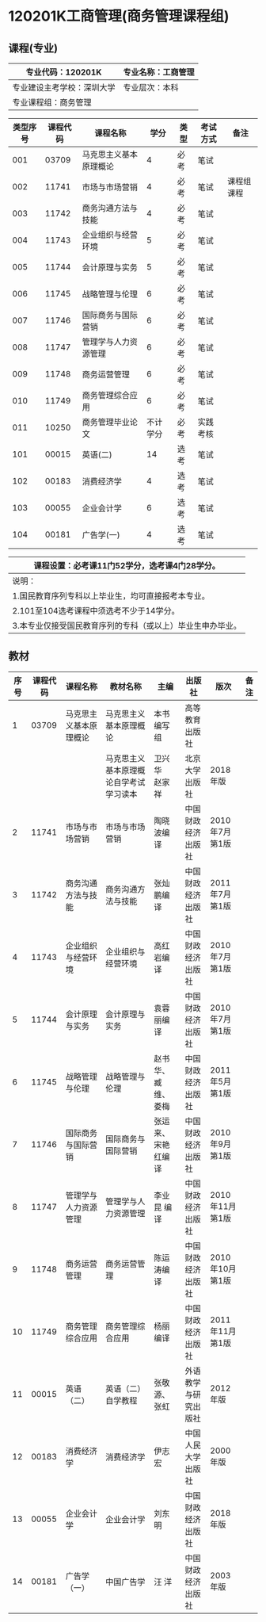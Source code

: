 # 120201K工商管理(商务管理课程组)



## 课程(专业)

| 专业代码：120201K          | 专业名称：工商管理 |
| -------------------------- | ------------------ |
| 专业建设主考学校：深圳大学 | 专业层次：本科     |
| 专业课程组：商务管理       |                    |

| 类型序号 | 课程代码 | 课程名称               | 学分     | 类型 | 考试方式 | 备注       |
| -------- | -------- | ---------------------- | -------- | ---- | -------- | ---------- |
| 001      | 03709    | 马克思主义基本原理概论 | 4        | 必考 | 笔试     |            |
| 002      | 11741    | 市场与市场营销         | 4        | 必考 | 笔试     | 课程组课程 |
| 003      | 11742    | 商务沟通方法与技能     | 4        | 必考 | 笔试     |            |
| 004      | 11743    | 企业组织与经营环境     | 5        | 必考 | 笔试     |            |
| 005      | 11744    | 会计原理与实务         | 5        | 必考 | 笔试     |            |
| 006      | 11745    | 战略管理与伦理         | 6        | 必考 | 笔试     |            |
| 007      | 11746    | 国际商务与国际营销     | 6        | 必考 | 笔试     |            |
| 008      | 11747    | 管理学与人力资源管理   | 6        | 必考 | 笔试     |            |
| 009      | 11748    | 商务运营管理           | 6        | 必考 | 笔试     |            |
| 010      | 11749    | 商务管理综合应用       | 6        | 必考 | 笔试     |            |
| 011      | 10250    | 商务管理毕业论文       | 不计学分 | 必考 | 实践考核 |            |
| 101      | 00015    | 英语(二)               | 14       | 选考 | 笔试     |            |
| 102      | 00183    | 消费经济学             | 4        | 选考 | 笔试     |            |
| 103      | 00055    | 企业会计学             | 6        | 选考 | 笔试     |            |
| 104      | 00181    | 广告学(一)             | 4        | 选考 | 笔试     |            |

| 课程设置：必考课11门52学分，选考课4门28学分。              |
| ---------------------------------------------------------- |
| 说明：                                                     |
| 1.国民教育序列专科以上毕业生，均可直接报考本专业。         |
| 2.101至104选考课程中须选考不少于14学分。                   |
| 3.本专业仅接受国民教育序列的专科（或以上）毕业生申办毕业。 |



## 教材



| 序号 | 课程代码 | 课程名称               | 教材名称                               | 主编               | 出版社               | 版次            | 备注 |
| ---- | -------- | ---------------------- | -------------------------------------- | ------------------ | -------------------- | --------------- | ---- |
| 1    | 03709    | 马克思主义基本原理概论 | 马克思主义基本原理概论                 | 本书编写组         | 高等教育出版社       |                 |      |
|      |          |                        | 马克思主义基本原理概论自学考试学习读本 | 卫兴华　赵家祥     | 北京大学出版社       | 2018年版        |      |
| 2    | 11741    | 市场与市场营销         | 市场与市场营销                         | 陶晓波编译         | 中国财政经济出版社   | 2010年7月第1版  |      |
| 3    | 11742    | 商务沟通方法与技能     | 商务沟通方法与技能                     | 张灿鹏编译         | 中国财政经济出版社   | 2011年7月第1版  |      |
| 4    | 11743    | 企业组织与经营环境     | 企业组织与经营环境                     | 高红岩编译         | 中国财政经济出版社   | 2010年7月第1版  |      |
| 5    | 11744    | 会计原理与实务         | 会计原理与实务                         | 袁蓉丽编译         | 中国财政经济出版社   | 2010年7月第1版  |      |
| 6    | 11745    | 战略管理与伦理         | 战略管理与伦理                         | 赵书华、臧维、娄梅 | 中国财政经济出版社   | 2011年5月第1版  |      |
| 7    | 11746    | 国际商务与国际营销     | 国际商务与国际营销                     | 张运来、宋艳红编译 | 中国财政经济出版社   | 2010年9月第1版  |      |
| 8    | 11747    | 管理学与人力资源管理   | 管理学与人力资源管理                   | 李业昆 编译        | 中国财政经济出版社   | 2010年11月第1版 |      |
| 9    | 11748    | 商务运营管理           | 商务运营管理                           | 陈运涛编译         | 中国财政经济出版社   | 2010年10月第1版 |      |
| 10   | 11749    | 商务管理综合应用       | 商务管理综合应用                       | 杨丽编译           | 中国财政经济出版社   | 2011年11月第1版 |      |
| 11   | 00015    | 英语（二）             | 英语（二）自学教程                     | 张敬源、张虹       | 外语教学与研究出版社 | 2012年版        |      |
| 12   | 00183    | 消费经济学             | 消费经济学                             | 伊志宏             | 中国人民大学出版社   | 2000年版        |      |
| 13   | 00055    | 企业会计学             | 企业会计学                             | 刘东明             | 中国财政经济出版社   | 2018年版        |      |
| 14   | 00181    | 广告学（一）           | 中国广告学                             | 汪 洋              | 中国财政经济出版社   | 2003年版        |      |

